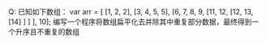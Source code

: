 Q:  已知如下数组：
    var arr = [ [1, 2, 2], [3, 4, 5, 5], [6, 7, 8, 9, [11, 12, [12, 13, [14] ] ] ], 10];
    编写一个程序将数组扁平化去并除其中重复部分数据，最终得到一个升序且不重复的数组


